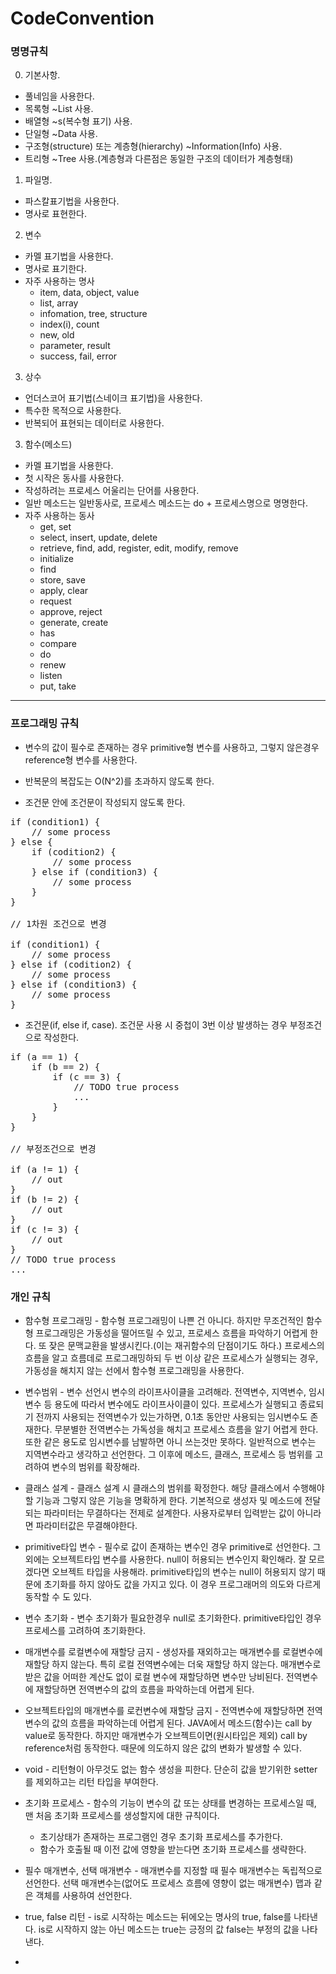 # CodeConvention

### 명명규칙
0. 기본사항.
+ 풀네임을 사용한다.
+ 목록형 ~List 사용.
+ 배열형 ~s(복수형 표기) 사용.
+ 단일형 ~Data 사용.
+ 구조형(structure) 또는 계층형(hierarchy) ~Information(Info) 사용.
+ 트리형 ~Tree 사용.(계층형과 다른점은 동일한 구조의 데이터가 계층형태)

1. 파일명.
+ 파스칼표기법을 사용한다. 
+ 명사로 표현한다.

2. 변수
+ 카멜 표기법을 사용한다.
+ 명사로 표기한다.
+ 자주 사용하는 명사
  + item, data, object, value
  + list, array
  + infomation, tree, structure
  + index(i), count
  + new, old
  + parameter, result
  + success, fail, error

3. 상수
+ 언더스코어 표기법(스네이크 표기법)을 사용한다.
+ 특수한 목적으로 사용한다.
+ 반복되어 표현되는 데이터로 사용한다.

3. 함수(메소드)
+ 카멜 표기법을 사용한다.
+ 첫 시작은 동사를 사용한다.
+ 작성하려는 프로세스 어울리는 단어를 사용한다.
+ 일반 메소드는 일반동사로, 프로세스 메소드는 do + 프로세스명으로 명명한다.
+ 자주 사용하는 동사
  + get, set
  + select, insert, update, delete
  + retrieve, find, add, register, edit, modify, remove
  + initialize
  + find
  + store, save
  + apply, clear
  + request
  + approve, reject
  + generate, create
  + has
  + compare
  + do
  + renew
  + listen
  + put, take



***



### 프로그래밍 규칙

+ 변수의 값이 필수로 존재하는 경우 primitive형 변수를 사용하고, 그렇지 않은경우 reference형 변수를 사용한다.

+ 반복문의 복잡도는 O(N^2)를 초과하지 않도록 한다.

+ 조건문 안에 조건문이 작성되지 않도록 한다.

<pre>
if (condition1) {
	// some process
} else {
	if (codition2) {
		// some process
	} else if (condition3) {
		// some process
	}
}

// 1차원 조건으로 변경

if (condition1) {
	// some process
} else if (codition2) {
	// some process
} else if (condition3) {
	// some process
}
</pre>

+ 조건문(if, else if, case). 조건문 사용 시 중첩이 3번 이상 발생하는 경우 부정조건으로 작성한다.

<pre>
if (a == 1) {
	if (b == 2) {
		if (c == 3) {
			// TODO true process
			...
		}
	}
}

// 부정조건으로 변경

if (a != 1) {
	// out
}
if (b != 2) {
	// out
}
if (c != 3) {
	// out
}
// TODO true process
...
</pre>



### 개인 규칙

+ 함수형 프로그래밍 - 함수형 프로그래밍이 나쁜 건 아니다. 하지만 무조건적인 함수형 프로그래밍은 가동성을 떨어뜨릴 수 있고, 프로세스 흐름을 파악하기 어렵게 한다. 또 잦은 문맥교환을 발생시킨다.(이는 재귀함수의 단점이기도 하다.) 프로세스의 흐름을 알고 흐름데로 프로그래밍하되 두 번 이상 같은 프로세스가 실행되는 경우, 가동성을 해치지 않는 선에서 함수형 프로그래밍을 사용한다.

+ 변수범위 - 변수 선언시 변수의 라이프사이클을 고려해라. 전역변수, 지역변수, 임시변수 등 용도에 따라서 변수에도 라이프사이클이 있다. 프로세스가 실행되고 종료되기 전까지 사용되는 전역변수가 있는가하면, 0.1초 동안만 사용되는 임시변수도 존재한다. 무분별한 전역변수는 가독성을 해치고 프로세스 흐름을 알기 어렵게 한다. 또한 같은 용도로 임시변수를 남발하면 아니 쓰는것만 못하다. 일반적으로 변수는 지역변수라고 생각하고 선언한다. 그 이후에 메소드, 클래스, 프로세스 등 범위를 고려하여 변수의 범위를 확장해라.

+ 클래스 설계 - 클래스 설계 시 클래스의 범위를 확정한다. 해당 클래스에서 수행해야할 기능과 그렇지 않은 기능을 명확하게 한다. 기본적으로 생성자 및 메소드에 전달되는 파라미터는 무결하다는 전제로 설계한다. 사용자로부터 입력받는 값이 아니라면 파라미터값은 무결해야한다.

+ primitive타입 변수 - 필수로 값이 존재하는 변수인 경우 primitive로 선언한다. 그 외에는 오브젝트타입 변수를 사용한다. null이 허용되는 변수인지 확인해라. 잘 모르겠다면 오브젝트 타입을 사용해라. primitive타입의 변수는 null이 허용되지 않기 때문에 초기화를 하지 않아도 값을 가지고 있다. 이 경우 프로그래머의 의도와 다르게 동작할 수 도 있다.

+ 변수 초기화 - 변수 초기화가 필요한경우 null로 초기화한다. primitive타입인 경우 프로세스를 고려하여 초기화한다.

+ 매개변수를 로컬변수에 재할당 금지 - 생성자를 재외하고는 매개변수를 로컬변수에 재할당 하지 않는다. 특히 로컬 전역변수에는 더욱 재할당 하지 않는다. 매개변수로 받은 값을 어떠한 계산도 없이 로컬 변수에 재할당하면 변수만 낭비된다. 전역변수에 재할당하면 전역변수의 값의 흐름을 파악하는데 어렵게 된다.

+ 오브젝트타입의 매개변수를 로컨변수에 재할당 금지 - 전역변수에 재할당하면 전역변수의 값의 흐름을 파악하는데 어렵게 된다. JAVA에서 메소드(함수)는 call by value로 동작한다. 하지만 매개변수가 오브젝트이면(원시타입은 제외) call by reference처럼 동작한다. 때문에 의도하지 않은 값의 변화가 발생할 수 있다.

+ void - 리턴형이 아무것도 없는 함수 생성을 피한다. 단순히 값을 받기위한 setter를 제외하고는 리턴 타입을 부여한다.

+ 초기화 프로세스 - 함수의 기능이 변수의 값 또는 상태를 변경하는 프로세스일 때, 맨 처음 초기화 프로세스를 생성할지에 대한 규칙이다.
  + 초기상태가 존재하는 프로그램인 경우 초기화 프로세스를 추가한다.
  + 함수가 호출될 때 이전 값에 영향을 받는다면 초기화 프로세스를 생략한다.

+ 필수 매개변수, 선택 매개변수 - 매개변수를 지정할 때 필수 매개변수는 독립적으로 선언한다. 선택 매개변수는(없어도 프로세스 흐름에 영향이 없는 매개변수) 맵과 같은 객체를 사용하여 선언한다.

+ true, false 리턴 - is로 시작하는 메소드는 뒤에오는 명사의 true, false를 나타낸다. is로 시작하지 않는 아닌 메소드는 true는 긍정의 값 false는 부정의 값을 나타낸다.
+ 
